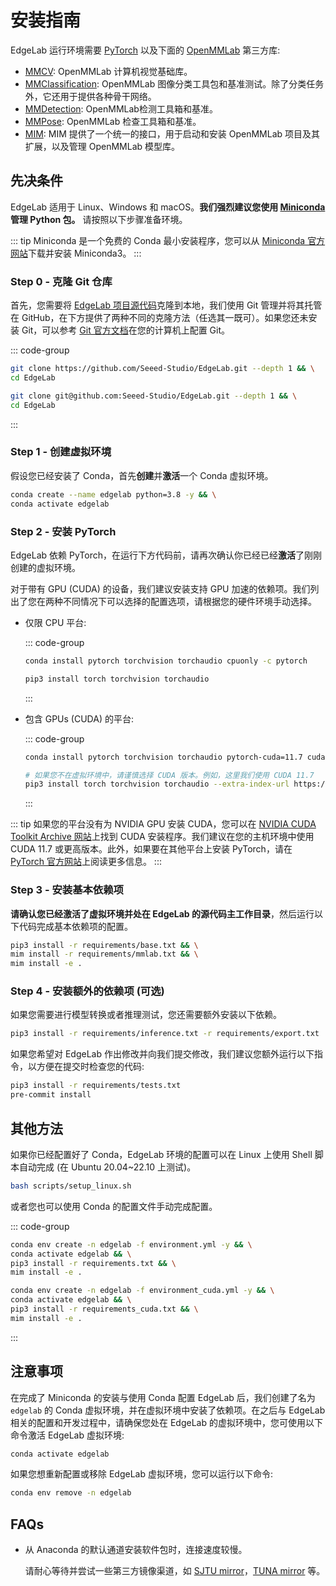 # 安装指南

EdgeLab 运行环境需要 [PyTorch](https://pytorch.org/get-started/locally/) 以及下面的 [OpenMMLab](https://openmmlab.com/) 第三方库:

- [MMCV](https://github.com/open-mmlab/mmcv): OpenMMLab 计算机视觉基础库。
- [MMClassification](https://github.com/open-mmlab/mmclassification): OpenMMLab 图像分类工具包和基准测试。除了分类任务外，它还用于提供各种骨干网络。
- [MMDetection](https://github.com/open-mmlab/mmdetection): OpenMMLab检测工具箱和基准。
- [MMPose](https://github.com/open-mmlab/mmpose): OpenMMLab 检查工具箱和基准。
- [MIM](https://github.com/open-mmlab/mim): MIM 提供了一个统一的接口，用于启动和安装 OpenMMLab 项目及其扩展，以及管理 OpenMMLab 模型库。


## 先决条件

EdgeLab 适用于 Linux、Windows 和 macOS。**我们强烈建议您使用 [Miniconda](https://docs.conda.io/en/latest/miniconda.html) 管理 Python 包。** 请按照以下步骤准备环境。

::: tip
Miniconda 是一个免费的 Conda 最小安装程序，您可以从 [Miniconda 官方网站](https://docs.conda.io/en/latest/miniconda.html)下载并安装 Miniconda3。
:::

### Step 0 - 克隆 Git 仓库

首先，您需要将 [EdgeLab 项目源代码](https://github.com/Seeed-Studio/EdgeLab)克隆到本地，我们使用 Git 管理并将其托管在 GitHub，在下方提供了两种不同的克隆方法（任选其一既可）。如果您还未安装 Git，可以参考 [Git 官方文档](https://git-scm.com/book/zh/v2/%E8%B5%B7%E6%AD%A5-%E5%AE%89%E8%A3%85-Git)在您的计算机上配置 Git。

::: code-group

```sh [HTTPS]
git clone https://github.com/Seeed-Studio/EdgeLab.git --depth 1 && \
cd EdgeLab
```

```sh [SSH]
git clone git@github.com:Seeed-Studio/EdgeLab.git --depth 1 && \
cd EdgeLab
```

:::

### Step 1 - 创建虚拟环境

假设您已经安装了 Conda，首先**创建**并**激活**一个 Conda 虚拟环境。

```sh
conda create --name edgelab python=3.8 -y && \
conda activate edgelab
```

### Step 2 - 安装 PyTorch

EdgeLab 依赖 PyTorch，在运行下方代码前，请再次确认你已经已经**激活**了刚刚创建的虚拟环境。

对于带有 GPU (CUDA) 的设备，我们建议安装支持 GPU 加速的依赖项。我们列出了您在两种不同情况下可以选择的配置选项，请根据您的硬件环境手动选择。

- 仅限 CPU 平台:

    ::: code-group

    ```sh [conda]
    conda install pytorch torchvision torchaudio cpuonly -c pytorch
    ```

    ```sh [pip]
    pip3 install torch torchvision torchaudio
    ```

    :::

- 包含 GPUs (CUDA) 的平台:

    ::: code-group

    ```sh [conda]
    conda install pytorch torchvision torchaudio pytorch-cuda=11.7 cudatoolkit=11.7 -c pytorch -c nvidia
    ```

    ```sh [pip]
    # 如果您不在虚拟环境中，请谨慎选择 CUDA 版本。例如，这里我们使用 CUDA 11.7
    pip3 install torch torchvision torchaudio --extra-index-url https://download.pytorch.org/whl/cu117
    ```

    :::

::: tip
如果您的平台没有为 NVIDIA GPU 安装 CUDA，您可以在 [NVIDIA CUDA Toolkit Archive 网站](https://developer.nvidia.com/cuda-toolkit-archive)上找到 CUDA 安装程序。我们建议在您的主机环境中使用 CUDA 11.7 或更高版本。此外，如果要在其他平台上安装 PyTorch，请在 [PyTorch 官方网站](https://pytorch.org/get-started/locally/)上阅读更多信息。
:::

### Step 3 - 安装基本依赖项

**请确认您已经激活了虚拟环境并处在 EdgeLab 的源代码主工作目录**，然后运行以下代码完成基本依赖项的配置。

```sh
pip3 install -r requirements/base.txt && \
mim install -r requirements/mmlab.txt && \
mim install -e .
```

### Step 4 - 安装额外的依赖项 (可选)

如果您需要进行模型转换或者推理测试，您还需要额外安装以下依赖。

```sh
pip3 install -r requirements/inference.txt -r requirements/export.txt
```

如果您希望对 EdgeLab 作出修改并向我们提交修改，我们建议您额外运行以下指令，以方便在提交时检查您的代码:

```sh
pip3 install -r requirements/tests.txt
pre-commit install
```


## 其他方法

如果你已经配置好了 Conda，EdgeLab 环境的配置可以在 Linux 上使用 Shell 脚本自动完成 (在 Ubuntu 20.04~22.10 上测试)。

```bash
bash scripts/setup_linux.sh
```

或者您也可以使用 Conda 的配置文件手动完成配置。

::: code-group

```sh [CPU]
conda env create -n edgelab -f environment.yml -y && \
conda activate edgelab && \
pip3 install -r requirements.txt && \
mim install -e .
```

```sh [GPU (CUDA)]
conda env create -n edgelab -f environment_cuda.yml -y && \
conda activate edgelab && \
pip3 install -r requirements_cuda.txt && \
mim install -e .
```

:::


## 注意事项

在完成了 Miniconda 的安装与使用 Conda 配置 EdgeLab 后，我们创建了名为 `edgelab` 的 Conda 虚拟环境，并在虚拟环境中安装了依赖项。在之后与 EdgeLab 相关的配置和开发过程中，请确保您处在 EdgeLab 的虚拟环境中，您可使用以下命令激活 EdgeLab 虚拟环境:

```sh
conda activate edgelab
```

如果您想重新配置或移除 EdgeLab 虚拟环境，您可以运行以下命令:

```sh
conda env remove -n edgelab
```


## FAQs

- 从 Anaconda 的默认通道安装软件包时，连接速度较慢。

    请耐心等待并尝试一些第三方镜像渠道，如 [SJTU mirror](https://mirror.sjtu.edu.cn/docs/anaconda)，[TUNA mirror](https://mirrors.tuna.tsinghua.edu.cn/help/anaconda) 等。
